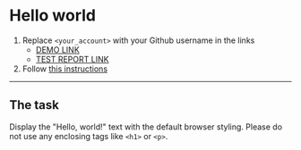 # Hello world
1. Replace `<your_account>` with your Github username in the links
    - [DEMO LINK](https://KirillLutsenko.github.io/layout_hello-world/)
    - [TEST REPORT LINK](https://KirillLutsenko.github.io/layout_hello-world/report/html_report/)
2. Follow [this instructions](https://mate-academy.github.io/layout_task-guideline/)
___

## The task 
Display the "Hello, world!" text with the default browser styling. Please do not 
use any enclosing tags like `<h1>` or `<p>`.
